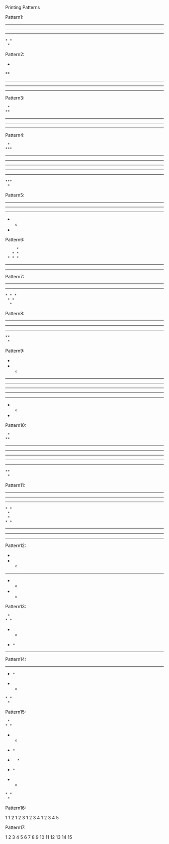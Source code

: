 Printing Patterns

Pattern1:
 
 * * * * *
  * * * *
   * * *
    * *
     *

Pattern2:

 *
 **
 ***
 ****
 *****

Pattern3:

     *
    **
   ***
  ****
 *****

Pattern4:

     *
    ***
   *****
  *******
 *********
  *******
   *****
    ***
     *

Pattern5:

 * * * * * 
 * * * * 
 * * * 
 * * 
 * 

Pattern6:

         * 
       * * 
     * * * 
   * * * * 
 * * * * * 

Pattern7:

  * * * * * 
   * * * * 
    * * * 
     * * 
      * 

Pattern8:

 *****
  ****
   ***
    **
     *

Pattern9:

 * 
 * * 
 * * * 
 * * * * 
 * * * * * 
 * * * * 
 * * * 
 * * 
 *

Pattern10:

     *
    **
   ***
  ****
 *****
  ****
   ***
    **
     *

Pattern11:

 * * * * * 
  * * * * 
   * * * 
    * * 
     * 
     * 
    * * 
   * * * 
  * * * * 
 * * * * * 

Pattern12:

  * 
 * *
 ***
 * *
 * *

Pattern13:

     *
    * *
   *   *
  *     *
 *********

Pattern14:

 *********
  *     *
   *   *
    * *
     *

Pattern15:

     *
    * *
   *   *
  *     *
 *       *
  *     *
   *   *
    * *
     *

Pattern16:

 1 
 1 2 
 1 2 3 
 1 2 3 4 
 1 2 3 4 5

Pattern17:

 1 
 2 3 
 4 5 6 
 7 8 9 10 
 11 12 13 14 15
